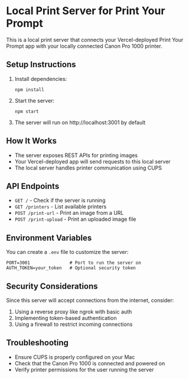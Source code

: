 # Local Print Server for Print Your Prompt

This is a local print server that connects your Vercel-deployed Print Your Prompt app with your locally connected Canon Pro 1000 printer.

## Setup Instructions

1. Install dependencies:
   ```
   npm install
   ```

2. Start the server:
   ```
   npm start
   ```

3. The server will run on http://localhost:3001 by default

## How It Works

- The server exposes REST APIs for printing images
- Your Vercel-deployed app will send requests to this local server
- The local server handles printer communication using CUPS

## API Endpoints

- `GET /` - Check if the server is running
- `GET /printers` - List available printers
- `POST /print-url` - Print an image from a URL
- `POST /print-upload` - Print an uploaded image file

## Environment Variables

You can create a `.env` file to customize the server:

```
PORT=3001               # Port to run the server on
AUTH_TOKEN=your_token   # Optional security token
```

## Security Considerations

Since this server will accept connections from the internet, consider:

1. Using a reverse proxy like ngrok with basic auth
2. Implementing token-based authentication
3. Using a firewall to restrict incoming connections

## Troubleshooting

- Ensure CUPS is properly configured on your Mac
- Check that the Canon Pro 1000 is connected and powered on
- Verify printer permissions for the user running the server 